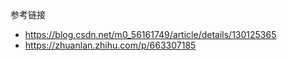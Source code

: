 参考链接 
- https://blog.csdn.net/m0_56161749/article/details/130125365
- https://zhuanlan.zhihu.com/p/663307185